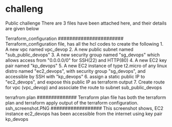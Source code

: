 # challeng
Public challenge
There are 3 files have been attached here, and their details are given below 

Terraform_configuration
#######################
Terraform_configuration file, has all the hcl codes to create the following 
        1. A new vpc named  vpc_devop
        2. A new public subnet named "sub_public_devops"
        3. A new security group named "sg_devops" which allows access from "0.0.0.0/0" for SSH(22) and HTTP(80)
        4. A new EC2 key pair named "kp_devops"
        5. A new EC2 instance of type t2.micro of any linux distro named "ec2_devops", with security group "sg_devops", and accessible by              SSH with "kp_devops"
        6. assign a static public IP to "ec2_devops", and expose this public IP as terraform output
        7. Create route for vpc (vpc_devop) and associate the route to subnet sub_public_devops

terrafrom plan
##############
Terraform plan file has both the terraform plan and terraform apply output of the terraform configuration. 
ssh_screenshot.PNG
##################
This screenshot shows, EC2 instance ec2_devops has been accessible from the internet using key pair kp_devops
